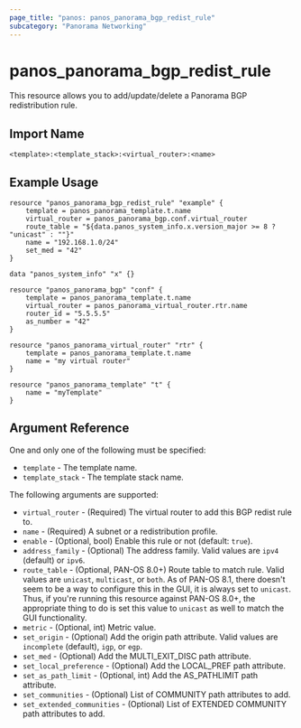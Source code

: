 ```yaml
---
page_title: "panos: panos_panorama_bgp_redist_rule"
subcategory: "Panorama Networking"
---
```


# panos_panorama_bgp_redist_rule

This resource allows you to add/update/delete a Panorama BGP redistribution rule.


## Import Name

```
<template>:<template_stack>:<virtual_router>:<name>
```


## Example Usage

```hcl
resource "panos_panorama_bgp_redist_rule" "example" {
    template = panos_panorama_template.t.name
    virtual_router = panos_panorama_bgp.conf.virtual_router
    route_table = "${data.panos_system_info.x.version_major >= 8 ? "unicast" : ""}"
    name = "192.168.1.0/24"
    set_med = "42"
}

data "panos_system_info" "x" {}

resource "panos_panorama_bgp" "conf" {
    template = panos_panorama_template.t.name
    virtual_router = panos_panorama_virtual_router.rtr.name
    router_id = "5.5.5.5"
    as_number = "42"
}

resource "panos_panorama_virtual_router" "rtr" {
    template = panos_panorama_template.t.name
    name = "my virtual router"
}

resource "panos_panorama_template" "t" {
    name = "myTemplate"
}
```

## Argument Reference

One and only one of the following must be specified:

* `template` - The template name.
* `template_stack` - The template stack name.

The following arguments are supported:

* `virtual_router` - (Required) The virtual router to add this BGP
  redist rule to.
* `name` - (Required) A subnet or a redistribution profile.
* `enable` - (Optional, bool) Enable this rule or not (default: `true`).
* `address_family` - (Optional) The address family.  Valid values are
  `ipv4` (default) or `ipv6`.
* `route_table` - (Optional, PAN-OS 8.0+) Route table to match rule.  Valid
  values are `unicast`, `multicast`, or `both`.  As of PAN-OS 8.1, there doesn't
  seem to be a way to configure this in the GUI, it is always set to `unicast`.
  Thus, if you're running this resource against PAN-OS 8.0+, the appropriate
  thing to do is set this value to `unicast` as well to match the GUI functionality.
* `metric` - (Optional, int) Metric value.
* `set_origin` - (Optional) Add the origin path attribute.  Valid values are
  `incomplete` (default), `igp`, or `egp`.
* `set_med` - (Optional) Add the MULTI_EXIT_DISC path attribute.
* `set_local_preference` - (Optional) Add the LOCAL_PREF path attribute.
* `set_as_path_limit` - (Optional, int) Add the AS_PATHLIMIT path attribute.
* `set_communities` - (Optional) List of COMMUNITY path attributes to add.
* `set_extended_communities` - (Optional) List of EXTENDED COMMUNITY path attributes to add.
